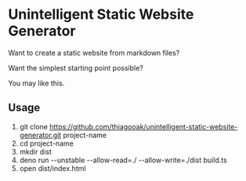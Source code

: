 # Unintelligent Static Website Generator

Want to create a static website from markdown files?

Want the simplest starting point possible?

You may like this.

## Usage

1. git clone https://github.com/thiagooak/unintelligent-static-website-generator.git project-name
2. cd project-name
3. mkdir dist
4. deno run --unstable --allow-read=./ --allow-write=./dist build.ts
5. open dist/index.html
